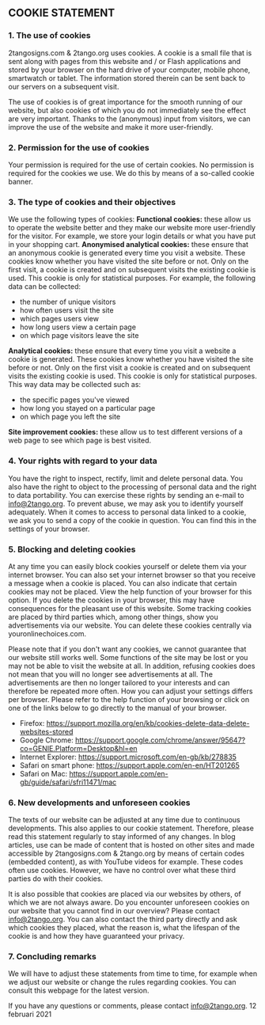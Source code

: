 ## COOKIE STATEMENT

### 1. The use of cookies
2tangosigns.com & 2tango.org uses cookies. A cookie is a small file that is sent along with pages from this website and / or Flash applications and stored by your browser on the hard drive of your computer, mobile phone, smartwatch or tablet. The information stored therein can be sent back to our servers on a subsequent visit.

The use of cookies is of great importance for the smooth running of our website, but also cookies of which you do not immediately see the effect are very important. Thanks to the (anonymous) input from visitors, we can improve the use of the website and make it more user-friendly.

### 2. Permission for the use of cookies
Your permission is required for the use of certain cookies. No permission is required for the cookies we use. We do this by means of a so-called cookie banner. 

### 3. The type of cookies and their objectives
We use the following types of cookies:
**Functional cookies:** these allow us to operate the website better and they make our website more user-friendly for the 
visitor. For example, we store your login details or what you have put in your shopping cart. 
**Anonymised analytical cookies:** these ensure that an anonymous cookie is generated every time you visit a website. These cookies know whether you have visited the site before or not. Only on the first visit, a cookie is created and on subsequent visits the existing cookie is used. This cookie is only for statistical purposes. For example, the following data can be 
collected:
- the number of unique visitors
- how often users visit the site
- which pages users view
- how long users view a certain page
- on which page visitors leave the site

**Analytical cookies:** these ensure that every time you visit a website a cookie is generated. These cookies know whether you have visited the site before or not. Only on the first visit a cookie is created and on subsequent visits the existing cookie is used. This cookie is only for statistical purposes. This way data may be collected such as:
- the specific pages you've viewed
- how long you stayed on a particular page
- on which page you left the site

**Site improvement cookies:** these allow us to test different versions of a web page to see which page is best visited.

### 4. Your rights with regard to your data
You have the right to inspect, rectify, limit and delete personal data. You also have the right to object to the processing of personal data and the right to data portability. You can exercise these rights by sending an e-mail to info@2tango.org. To prevent abuse, we may ask you to identify yourself adequately. When it comes to access to personal data linked to a cookie, 
we ask you to send a copy of the cookie in question. You can find this in the settings of your browser.

### 5. Blocking and deleting cookies
At any time you can easily block cookies yourself or delete them via your internet browser. You can also set your internet browser so that you receive a message when a cookie is placed. You can also indicate that certain cookies may not be placed. View the help function of your browser for this option. If you delete the cookies in your browser, this may have consequences for the pleasant use of this website. Some tracking cookies are placed by third parties which, among other things, show you advertisements via our website. You can delete these cookies centrally via youronlinechoices.com.

Please note that if you don't want any cookies, we cannot guarantee that our website still works well. Some functions of the site may be lost or you may not be able to visit the website at all. In addition, refusing cookies does not mean that you will no longer see advertisements at all. The advertisements are then no longer tailored to your interests and can therefore be repeated more often. How you can adjust your settings differs per browser. Please refer to the help function of your browsing or click on one of the links below to go directly to the manual of your browser.

- Firefox: https://support.mozilla.org/en/kb/cookies-delete-data-delete-websites-stored
- Google Chrome: https://support.google.com/chrome/answer/95647?co=GENIE.Platform=Desktop&hl=en
- Internet Explorer: https://support.microsoft.com/en-gb/kb/278835
- Safari on smart phone: https://support.apple.com/en-en/HT201265
- Safari on Mac: https://support.apple.com/en-gb/guide/safari/sfri11471/mac


### 6. New developments and unforeseen cookies
The texts of our website can be adjusted at any time due to continuous developments. This also applies to our cookie statement. Therefore, please read this statement regularly to stay informed of any changes. In blog articles, use can be made of content that is hosted on other sites and made accessible by 2tangosigns.com & 2tango.org by means of certain codes (embedded content), as with YouTube videos for example. These codes often use cookies. However, we have no control over what these third parties do with their cookies.

It is also possible that cookies are placed via our websites by others, of which we are not always aware. Do you encounter unforeseen cookies on our website that you cannot find in our overview? Please contact info@2tango.org. You can also 
contact the third party directly and ask which cookies they placed, what the reason is, what the lifespan of the cookie is and how they have guaranteed your privacy.

### 7. Concluding remarks
We will have to adjust these statements from time to time, for example when we adjust our website or change the rules regarding cookies. You can consult this webpage for the latest version. 


If you have any questions or comments, please contact info@2tango.org.
12 februari 2021
